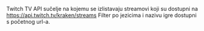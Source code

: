 Twitch TV API sučelje na kojemu se izlistavaju streamovi koji su dostupni na https://api.twitch.tv/kraken/streams
Filter po jezicima i nazivu igre dostupni s početnog url-a.
